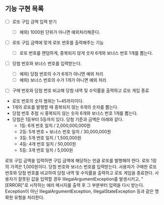 ## 기능 구현 목록
- [ ] 로또 구입 금액 입력 받기
  - [ ] 예외) 1000원 단위가 아니면 예외처리해준다.
- [ ] 로또 구입 금액에 맞게 로또 번호를 출력해주는 기능
  - [ ] 로또 번호를 랜덤하게, 중복되지 않게 숫자 6개와 보너스 번호 1개를 뽑는다.
- [ ] 당첨 번호와 보너스 번호를 입력받는다.
  - [ ] 예외) 당첨 번호의 수가 6개가 아니면 예외 처리
  - [ ] 예외) 보너스 번호의 수가 1개가 아니면 예외 처리
- [ ] 구매 번호와 담첨 번호 비교해 당첨 내역 및 수익률을 출력하고 로또 게임 종료


- 로또 번호의 숫자 범위는 1~45까지이다.
- 1개의 로또를 발행할 때 중복되지 않는 6개의 숫자를 뽑는다.
- 당첨 번호 추첨 시 중복되지 않는 숫자 6개와 보너스 번호 1개를 뽑는다.
- 당첨은 1등부터 5등까지 있다. 당첨 기준과 금액은 아래와 같다.
    - 1등: 6개 번호 일치 / 2,000,000,000원
    - 2등: 5개 번호 + 보너스 번호 일치 / 30,000,000원
    - 3등: 5개 번호 일치 / 1,500,000원
    - 4등: 4개 번호 일치 / 50,000원
    - 5등: 3개 번호 일치 / 5,000원
  
로또 구입 금액을 입력하면 구입 금액에 해당하는 만큼 로또를 발행해야 한다.
로또 1장의 가격은 1,000원이다.
당첨 번호와 보너스 번호를 입력받는다.
사용자가 구매한 로또 번호와 당첨 번호를 비교하여 당첨 내역 및 수익률을 출력하고 로또 게임을 종료한다.
사용자가 잘못된 값을 입력할 경우 IllegalArgumentException를 발생시키고, "[ERROR]"로 시작하는 에러 메시지를 출력 후 그 부분부터 입력을 다시 받는다.
Exception이 아닌 IllegalArgumentException, IllegalStateException 등과 같은 명확한 유형을 처리한다.